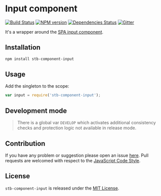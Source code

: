 Input component
===============

[![Build Status](https://img.shields.io/travis/stbsdk/component-input.svg?style=flat-square)](https://travis-ci.org/stbsdk/component-input)
[![NPM version](https://img.shields.io/npm/v/stb-component-input.svg?style=flat-square)](https://www.npmjs.com/package/stb-component-input)
[![Dependencies Status](https://img.shields.io/david/stbsdk/component-input.svg?style=flat-square)](https://david-dm.org/stbsdk/component-input)
[![Gitter](https://img.shields.io/badge/gitter-join%20chat-blue.svg?style=flat-square)](https://gitter.im/DarkPark/stbsdk)


It's a wrapper around the [SPA input component](https://github.com/spasdk/component-input).


## Installation ##

```bash
npm install stb-component-input
```


## Usage ##

Add the singleton to the scope:

```js
var input = require('stb-component-input');
```


## Development mode ##

> There is a global var `DEVELOP` which activates additional consistency checks and protection logic not available in release mode.


## Contribution ##

If you have any problem or suggestion please open an issue [here](https://github.com/stbsdk/component-input/issues).
Pull requests are welcomed with respect to the [JavaScript Code Style](https://github.com/DarkPark/jscs).


## License ##

`stb-component-input` is released under the [MIT License](license.md).
